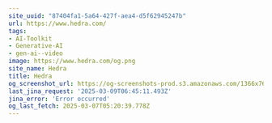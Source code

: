 ```yaml
---
site_uuid: "87404fa1-5a64-427f-aea4-d5f62945247b"
url: https://www.hedra.com/
tags:
- AI-Toolkit
- Generative-AI
- gen-ai--video
image: https://www.hedra.com/og.png
site_name: Hedra
title: Hedra
og_screenshot_url: https://og-screenshots-prod.s3.amazonaws.com/1366x768/80/false/cc68f0315fe478d547c92d75241b86c2b678885e0d2cfe8ac6c639207b21db29.jpeg
last_jina_request: '2025-03-09T06:45:11.493Z'
jina_error: 'Error occurred'
og_last_fetch: 2025-03-07T05:20:39.778Z
---
```


